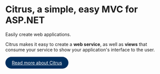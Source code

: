 Citrus, a simple, easy MVC for ASP.NET
==================================================

Easily create web applications.

Citrus makes it easy to create a <strong>web service</strong>, as well as <strong>views</strong> that consume your service to show your application's interface to the user. 

<a href="http://blog.halforbit.com/introducing-citrus-a-simple-easy-mvc-for-asp-net/" target="blank" style="display: block; float: left; padding: 10px; padding-left: 20px; padding-right: 20px; border-radius: 20px; background-color: rgb(0, 48, 96); color: #fff;">Read more about Citrus</a>